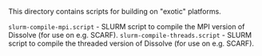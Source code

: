 This directory contains scripts for building on "exotic" platforms.

`slurm-compile-mpi.script` - SLURM script to compile the MPI version of Dissolve (for use on e.g. SCARF).
`slurm-compile-threads.script` - SLURM script to compile the threaded version of Dissolve (for use on e.g. SCARF).
